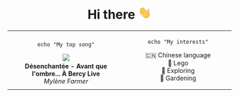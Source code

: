 <h1 align="center">
    Hi there 
    <img src="https://raw.githubusercontent.com/xbauquet/xbauquet/main/assets/hi.gif" width="30px">
</h1>
<div align="center">
<table align=center>
<tbody>
<tr>
<td width="1000px">
<div>
<div align="center">

```shell
echo "My top song"
```

</div>
<div align=center> 
    <img src="https://i.scdn.co/image/ab67616d00001e02e4c4edbd3cf1a3fceec62604" width="60px">
    <div>
        <b>Désenchantée - Avant que l'ombre... À Bercy Live</b></br>
        <i>Mylène Farmer</i>
    </div>
</div>
</div>


</td>
<td width="1000px">
<div align=center>

```shell
echo "My interests"
```

</div>
<div align=center>

🇨🇳 Chinese language<br>
🧱 Lego<br>
🚅 Exploring<br>
🌱 Gardening

</div>

</td>
</tr>

</tbody>
</table>

</div>

